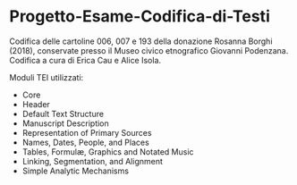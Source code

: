 # Progetto-Esame-Codifica-di-Testi

Codifica delle cartoline 006, 007 e 193 della donazione Rosanna Borghi (2018), conservate presso il Museo civico etnografico Giovanni Podenzana. Codifica a cura di Erica Cau e Alice Isola.

Moduli TEI utilizzati:
- Core
- Header
- Default Text Structure
- Manuscript Description
- Representation of Primary Sources
- Names, Dates, People, and Places
- Tables, Formulæ, Graphics and Notated Music
- Linking, Segmentation, and Alignment
- Simple Analytic Mechanisms
